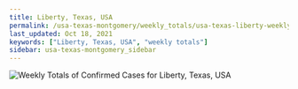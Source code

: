 ```yaml
---
title: Liberty, Texas, USA
permalink: /usa-texas-montgomery/weekly_totals/usa-texas-liberty-weekly_totals.html
last_updated: Oct 18, 2021
keywords: ["Liberty, Texas, USA", "weekly totals"]
sidebar: usa-texas-montgomery_sidebar
---
```


![Weekly Totals of Confirmed Cases for Liberty, Texas, USA](/covid_tracker/images/graphs/usa-texas-liberty-weekly_totals_graph.png)
